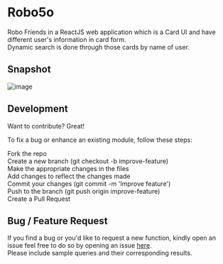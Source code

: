 # Robo5o
Robo Friends in a ReactJS web application which is a Card UI and have different user's information in card form.\
Dynamic search is done through those cards by name of user.

## Snapshot
![image](https://user-images.githubusercontent.com/56764533/85942578-b8a72600-b947-11ea-93be-dff506498b0e.png)

## Development
Want to contribute? Great!

To fix a bug or enhance an existing module, follow these steps:

Fork the repo\
Create a new branch (git checkout -b improve-feature)\
Make the appropriate changes in the files\
Add changes to reflect the changes made\
Commit your changes (git commit -m 'Improve feature')\
Push to the branch (git push origin improve-feature)\
Create a Pull Request

## Bug / Feature Request
If you find a bug or you'd like to request a new function, kindly open an issue feel free to do so by opening an issue [here](https://github.com/ayush-020198/Robot5o/issues/new).\
Please include sample queries and their corresponding results.
